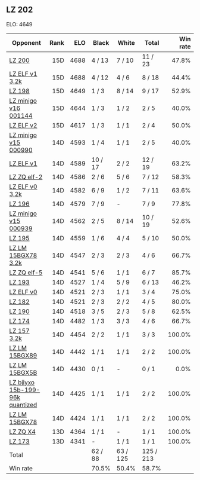 ## LZ 202 ##

ELO: 4649

Opponent | Rank | ELO | Black | White | Total | Win rate
---------|-----:|----:|-------|-------|-------|-------:
[LZ 200](LZ%20200.md) | 15D | 4688 | 4 / 13 | 7 / 10 | 11 / 23 | 47.8%
[LZ ELF v1 3.2k](LZ%20ELF%20v1%203.2k.md) | 15D | 4688 | 4 / 12 | 4 / 6 | 8 / 18 | 44.4%
[LZ 198](LZ%20198.md) | 15D | 4649 | 1 / 3 | 8 / 14 | 9 / 17 | 52.9%
[LZ minigo v16 001144](LZ%20minigo%20v16%20001144.md) | 15D | 4644 | 1 / 3 | 1 / 2 | 2 / 5 | 40.0%
[LZ ELF v2](LZ%20ELF%20v2.md) | 15D | 4617 | 1 / 3 | 1 / 1 | 2 / 4 | 50.0%
[LZ minigo v15 000990](LZ%20minigo%20v15%20000990.md) | 14D | 4593 | 1 / 4 | 1 / 1 | 2 / 5 | 40.0%
[LZ ELF v1](LZ%20ELF%20v1.md) | 14D | 4589 | 10 / 17 | 2 / 2 | 12 / 19 | 63.2%
[LZ ZQ elf-2](LZ%20ZQ%20elf-2.md) | 14D | 4586 | 2 / 6 | 5 / 6 | 7 / 12 | 58.3%
[LZ ELF v0 3.2k](LZ%20ELF%20v0%203.2k.md) | 14D | 4582 | 6 / 9 | 1 / 2 | 7 / 11 | 63.6%
[LZ 196](LZ%20196.md) | 14D | 4579 | 7 / 9 | - | 7 / 9 | 77.8%
[LZ minigo v15 000939](LZ%20minigo%20v15%20000939.md) | 14D | 4562 | 2 / 5 | 8 / 14 | 10 / 19 | 52.6%
[LZ 195](LZ%20195.md) | 14D | 4559 | 1 / 6 | 4 / 4 | 5 / 10 | 50.0%
[LZ LM 15BGX78 3.2k](LZ%20LM%2015BGX78%203.2k.md) | 14D | 4547 | 2 / 3 | 2 / 3 | 4 / 6 | 66.7%
[LZ ZQ elf-5](LZ%20ZQ%20elf-5.md) | 14D | 4541 | 5 / 6 | 1 / 1 | 6 / 7 | 85.7%
[LZ 193](LZ%20193.md) | 14D | 4527 | 1 / 4 | 5 / 9 | 6 / 13 | 46.2%
[LZ ELF v0](LZ%20ELF%20v0.md) | 14D | 4521 | 2 / 3 | 1 / 1 | 3 / 4 | 75.0%
[LZ 182](LZ%20182.md) | 14D | 4521 | 2 / 3 | 2 / 2 | 4 / 5 | 80.0%
[LZ 190](LZ%20190.md) | 14D | 4518 | 3 / 5 | 2 / 3 | 5 / 8 | 62.5%
[LZ 174](LZ%20174.md) | 14D | 4482 | 1 / 3 | 3 / 3 | 4 / 6 | 66.7%
[LZ 157 3.2k](LZ%20157%203.2k.md) | 14D | 4454 | 2 / 2 | 1 / 1 | 3 / 3 | 100.0%
[LZ LM 15BGX89](LZ%20LM%2015BGX89.md) | 14D | 4442 | 1 / 1 | 1 / 1 | 2 / 2 | 100.0%
[LZ LM 15BGX5B](LZ%20LM%2015BGX5B.md) | 14D | 4430 | 0 / 1 | - | 0 / 1 | 0.0%
[LZ bjiyxo 15b-199-96k quantized](LZ%20bjiyxo%2015b-199-96k%20quantized.md) | 14D | 4425 | 1 / 1 | 1 / 1 | 2 / 2 | 100.0%
[LZ LM 15BGX78](LZ%20LM%2015BGX78.md) | 14D | 4424 | 1 / 1 | 1 / 1 | 2 / 2 | 100.0%
[LZ ZQ X4](LZ%20ZQ%20X4.md) | 13D | 4364 | 1 / 1 | - | 1 / 1 | 100.0%
[LZ 173](LZ%20173.md) | 13D | 4341 | - | 1 / 1 | 1 / 1 | 100.0%
Total | | | 62 / 88 | 63 / 125 | 125 / 213 | 
Win rate| | | 70.5% | 50.4% | 58.7% | 
